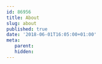 ```yaml
---
id: 86956
title: About
slug: about
published: true
date: '2018-06-01T16:05:00+01:00'
meta:
   parent: 
   hidden:
---
```



